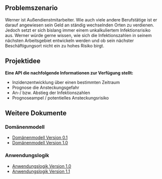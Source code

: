 ## Problemszenario
Werner ist Außendienstmitarbeiter. Wie auch viele andere Berufstätige ist er darauf angewiesen sein Geld an ständig wechselnden Orten zu verdienen. Jedoch setzt er sich bislang immer einem unkalkuliertem Infektionsrisiko aus. Werner würde gerne wissen, wie sich die Infektionszahlen in seinem nächsten Arbeitsgebiet entwickeln werden und ob sein nächster Beschäftigungsort nicht ein zu hohes Risiko birgt.

## Projektidee
**Eine API die nachfolgende Informationen zur Verfügung stellt:**
* Inzidenzentwicklung über einen bestimmten Zeitraum 
* Prognose die Ansteckungsgefahr
* An-/ bzw. Abstieg der Infektionszahlen
* Prognoseampel / potentielles Ansteckungsrisiko


## Weitere Dokumente
### Domänenmodell
* [Domänenmodell Version 0.1](https://tschumann84.github.io/GDWWS2021GeraschSalamonSchumann/Domaenenmodell/Domaenenmodell_Vers0.1.html)
* [Domänenmodell Version 1.0](https://tschumann84.github.io/GDWWS2021GeraschSalamonSchumann/Domaenenmodell/Domaenenmodell_Vers1.0.html)
### Anwendungslogik
* [Anwendungslogik Version 1.0](https://raw.githubusercontent.com/tschumann84/GDWWS2021GeraschSalamonSchumann/main/docs/Corona%20Ampel.png?token=ARRSNQGQFUWZX7XF36N2IUC73J6SQ)
* [Anwendungslogik Version 1.1](https://raw.githubusercontent.com/tschumann84/GDWWS2021GeraschSalamonSchumann/main/docs/Anwendungslogik/Anwendungslogik%201.1.png?token=ARRSNQFJQZWZUTJ4MVUU5L274ELYY)
